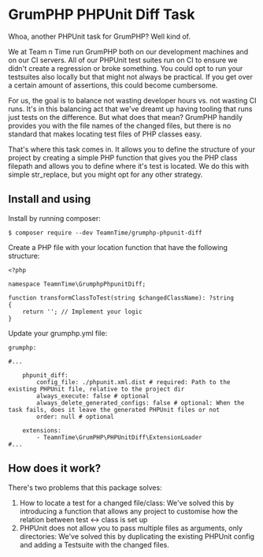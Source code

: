# GrumPHP PHPUnit Diff Task

Whoa, another PHPUnit task for GrumPHP? Well kind of.

We at Team n Time run GrumPHP both on our development machines and on our CI servers. All of our PHPUnit test suites
run on CI to ensure we didn't create a regression or broke something. You could opt to run your testsuites also locally
but that might not always be practical. If you get over a certain amount of assertions, this could become cumbersome.

For us, the goal is to balance not wasting developer hours vs. not wasting CI runs. It's in this balancing act that
we've dreamt up having tooling that runs just tests on the difference. But what does that mean? GrumPHP handily provides
you with the file names of the changed files, but there is no standard that makes locating test files of PHP classes 
easy.

That's where this task comes in. It allows you to define the structure of your project by creating a simple PHP function
that gives you the PHP class filepath and allows you to define where it's test is located. We do this with simple
str_replace, but you might opt for any other strategy.

## Install and using

Install by running composer:

```
$ composer require --dev TeamnTime/grumphp-phpunit-diff
```

Create a PHP file with your location function that have the following structure:

```
<?php

namespace TeamnTime\GrumphpPhpunitDiff;

function transformClassToTest(string $changedClassName): ?string
{
    return ''; // Implement your logic
}

```

Update your grumphp.yml file:

```
grumphp:

#...

    phpunit_diff:
        config_file: ./phpunit.xml.dist # required: Path to the existing PHPUnit file, relative to the project dir
        always_execute: false # optional
        always_delete_generated_configs: false # optional: When the task fails, does it leave the generated PHPUnit files or not
        order: null # optional
        
    extensions:
        - TeamnTime\GrumPHP\PHPUnitDiff\ExtensionLoader
#...

```

## How does it work?

There's two problems that this package solves:

1. How to locate a test for a changed file/class: We've solved this by introducing a function that allows any project to customise how the relation between test <-> class is set up
2. PHPUnit does not allow you to pass multiple files as arguments, only directories: We've solved this by duplicating the existing PHPUnit config and adding a Testsuite with the changed files.
